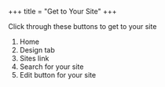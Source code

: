 +++
title = "Get to Your Site"
+++

Click through these buttons to get to your site

1. Home
2. Design tab
3. Sites link
4. Search for your site
5. Edit button for your site
